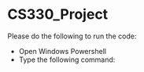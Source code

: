 # CS330_Project
Please do the following to run the code:
- Open Windows Powershell
- Type the following command: 